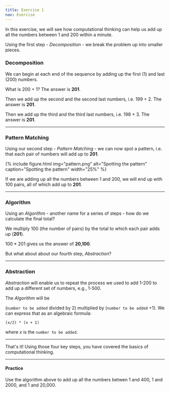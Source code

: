 ```yaml
---
title: Exercise 1
nav: Exercise
---
```


In this exercise, we will see how computational thinking can help us add up all the numbers between 1 and 200 within a minute.

Using the first step - *Decomposition* - we break the problem up into smaller pieces.

### Decomposition

We can begin at each end of the sequence by adding up the first (1) and last (200) numbers.

What is 200 + 1? The answer is **201**.

Then we add up the second and the second last numbers, i.e. 199 + 2. The answer is **201**.

Then we add up the third and the third last numbers, i.e. 198 + 3. The answer is **201**.

-------

### Pattern Matching

Using our second step - *Pattern Matching* - we can now spot a pattern, i.e. that each pair of numbers will add up to **201**.

{% include figure.html img="pattern.png" alt="Spotting the pattern" caption="Spotting the pattern" width="25%" %}

If we are adding up all the numbers between 1 and 200, we will end up with 100 pairs, all of which add up to **201**.

-------

### Algorithm

Using an *Algorithm* - another name for a series of steps - how do we calculate the final total?

We multiply 100 (the number of pairs) by the total to which each pair adds up (**201**).

100 * 201 gives us the answer of **20,100**.

But what about about our fourth step, *Abstraction*? 

-------

### Abstraction 

*Abstraction* will enable us to repeat the process we used to add 1-200 to add up a different set of numbers, e.g., 1-500.

The *Algorithm* will be 

(`number to be added` divided by 2) multiplied by (`number to be added` +1). We can express that as an algebraic formula:

`(x/2) * (x + 1)`

where *x* is the `number to be added.`

-------------

That's it! Using those four key steps, you have covered the basics of computational thinking.

---------

#### Practice

Use the algorithm above to add up all the numbers betwen 1 and 400, 1 and 2000, and 1 and 20,000.
